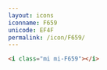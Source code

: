 ```yaml
---
layout: icons
iconname: F659
unicode: EF4F
permalink: /icon/F659/
---
```


``` html
<i class="mi mi-F659"></i>
```
